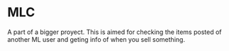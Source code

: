# MLC
A part of a bigger proyect. This is aimed for checking the items posted of another ML user and geting info of when you sell something.
